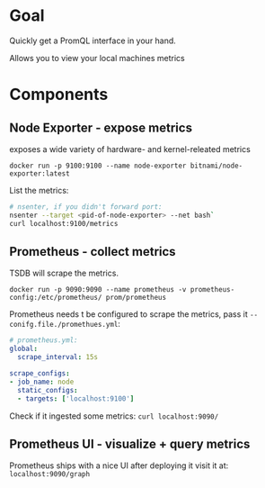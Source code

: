 # Goal
Quickly get a PromQL interface in your hand. 

Allows you to view your local machines metrics

# Components
## Node Exporter - expose metrics
exposes a wide variety of hardware- and kernel-releated metrics

`docker run -p 9100:9100 --name node-exporter bitnami/node-exporter:latest`

List the metrics:
```bash
# nsenter, if you didn't forward port:
nsenter --target <pid-of-node-exporter> --net bash`
curl localhost:9100/metrics
```

## Prometheus - collect metrics
TSDB will scrape the metrics.

`docker run -p 9090:9090 --name prometheus -v prometheus-config:/etc/prometheus/ prom/prometheus`

Prometheus needs t be configured to scrape the metrics, pass it `--conifg.file./promethues.yml`:
```yaml
# prometheus.yml:
global:
  scrape_interval: 15s

scrape_configs:
- job_name: node
  static_configs:
  - targets: ['localhost:9100']
```

Check if it ingested some metrics:
`curl localhost:9090/`

## Prometheus UI - visualize + query metrics
Prometheus ships with a nice UI after deploying it visit it at:
`localhost:9090/graph`